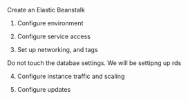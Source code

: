 
Create an Elastic Beanstalk

1. Configure environment

2. Configure service access

3. Set up networking, and tags

Do not touch the databae settings. We will be settipng up rds

4. Configure instance traffic and scaling

5. Configure updates